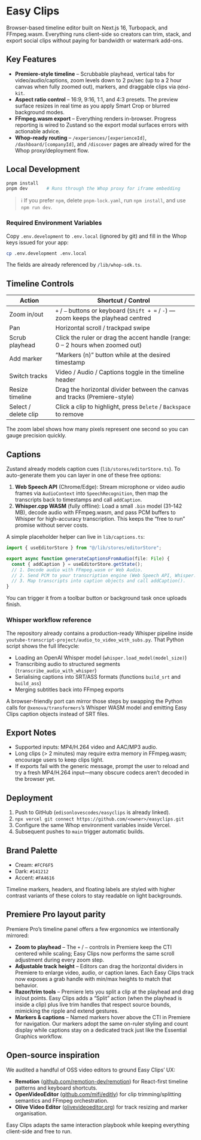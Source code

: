 # Easy Clips

Browser-based timeline editor built on Next.js 16, Turbopack, and FFmpeg.wasm. Everything runs client-side so creators can trim, stack, and export social clips without paying for bandwidth or watermark add-ons.

## Key Features

- **Premiere-style timeline** – Scrubbable playhead, vertical tabs for video/audio/captions, zoom levels down to 2 px/sec (up to a 2 hour canvas when fully zoomed out), markers, and draggable clips via `@dnd-kit`.
- **Aspect ratio control** – 16:9, 9:16, 1:1, and 4:3 presets. The preview surface resizes in real time as you apply Smart Crop or blurred background modes.
- **FFmpeg.wasm export** – Everything renders in-browser. Progress reporting is wired to Zustand so the export modal surfaces errors with actionable advice.
- **Whop-ready routing** – `/experiences/[experienceId]`, `/dashboard/[companyId]`, and `/discover` pages are already wired for the Whop proxy/deployment flow.

## Local Development

```bash
pnpm install
pnpm dev       # Runs through the Whop proxy for iframe embedding
```

> ℹ️ If you prefer `npm`, delete `pnpm-lock.yaml`, run `npm install`, and use `npm run dev`.

### Required Environment Variables

Copy `.env.development` to `.env.local` (ignored by git) and fill in the Whop keys issued for your app:

```bash
cp .env.development .env.local
```

The fields are already referenced by `/lib/whop-sdk.ts`.

## Timeline Controls

| Action | Shortcut / Control |
| --- | --- |
| Zoom in/out | `+` / `–` buttons or keyboard (`Shift + =` / `-`) — zoom keeps the playhead centred |
| Pan | Horizontal scroll / trackpad swipe |
| Scrub playhead | Click the ruler or drag the accent handle (range: 0 – 2 hours when zoomed out) |
| Add marker | “Markers (n)” button while at the desired timestamp |
| Switch tracks | Video / Audio / Captions toggle in the timeline header |
| Resize timeline | Drag the horizontal divider between the canvas and tracks (Premiere-style) |
| Select / delete clip | Click a clip to highlight, press `Delete` / `Backspace` to remove |

The zoom label shows how many pixels represent one second so you can gauge precision quickly.

## Captions

Zustand already models caption cues (`lib/stores/editorStore.ts`). To auto-generate them you can layer in one of these free options:

1. **Web Speech API** (Chrome/Edge): Stream microphone or video audio frames via `AudioContext` into `SpeechRecognition`, then map the transcripts back to timestamps and call `addCaption`.
2. **Whisper.cpp WASM** (fully offline): Load a small `.bin` model (31–142 MB), decode audio with FFmpeg.wasm, and pass PCM buffers to Whisper for high-accuracy transcription. This keeps the “free to run” promise without server costs.

A simple placeholder helper can live in `lib/captions.ts`:

```ts
import { useEditorStore } from "@/lib/stores/editorStore";

export async function generateCaptionsFromAudio(file: File) {
  const { addCaption } = useEditorStore.getState();
  // 1. Decode audio with FFmpeg.wasm or Web Audio.
  // 2. Send PCM to your transcription engine (Web Speech API, Whisper.cpp, etc.).
  // 3. Map transcripts into caption objects and call addCaption().
}
```

You can trigger it from a toolbar button or background task once uploads finish.

### Whisper workflow reference

The repository already contains a production-ready Whisper pipeline inside `youtube-transcript-project/audio_to_video_with_subs.py`. That Python script shows the full lifecycle:

- Loading an OpenAI Whisper model (`whisper.load_model(model_size)`)
- Transcribing audio to structured segments (`transcribe_audio_with_whisper`)
- Serialising captions into SRT/ASS formats (functions `build_srt` and `build_ass`)
- Merging subtitles back into FFmpeg exports

A browser-friendly port can mirror those steps by swapping the Python calls for `@xenova/transformers`’s Whisper WASM model and emitting Easy Clips caption objects instead of SRT files.

## Export Notes

- Supported inputs: MP4/H.264 video and AAC/MP3 audio.
- Long clips (> 2 minutes) may require extra memory in FFmpeg.wasm; encourage users to keep clips tight.
- If exports fail with the generic message, prompt the user to reload and try a fresh MP4/H.264 input—many obscure codecs aren’t decoded in the browser yet.

## Deployment

1. Push to GitHub (`edisonlovescodes/easyclips` is already linked).
2. `npx vercel git connect https://github.com/<owner>/easyclips.git`
3. Configure the same Whop environment variables inside Vercel.
4. Subsequent pushes to `main` trigger automatic builds.

## Brand Palette

- Cream: `#FCF6F5`
- Dark: `#141212`
- Accent: `#FA4616`

Timeline markers, headers, and floating labels are styled with higher contrast variants of these colors to stay readable on light backgrounds.

## Premiere Pro layout parity

Premiere Pro’s timeline panel offers a few ergonomics we intentionally mirrored:

- **Zoom to playhead** – The `+` / `–` controls in Premiere keep the CTI centered while scaling; Easy Clips now performs the same scroll adjustment during every zoom step.
- **Adjustable track height** – Editors can drag the horizontal dividers in Premiere to enlarge video, audio, or caption lanes. Each Easy Clips track now exposes a grab handle with min/max heights to match that behavior.
- **Razor/trim tools** – Premiere lets you split a clip at the playhead and drag in/out points. Easy Clips adds a “Split” action (when the playhead is inside a clip) plus live trim handles that respect source bounds, mimicking the ripple and extend gestures.
- **Markers & captions** – Named markers hover above the CTI in Premiere for navigation. Our markers adopt the same on-ruler styling and count display while captions stay on a dedicated track just like the Essential Graphics workflow.

## Open-source inspiration

We audited a handful of OSS video editors to ground Easy Clips’ UX:

- **Remotion** ([github.com/remotion-dev/remotion](https://github.com/remotion-dev/remotion)) for React-first timeline patterns and keyboard shortcuts.
- **OpenVideoEditor** ([github.com/mifi/editly](https://github.com/mifi/editly)) for clip trimming/splitting semantics and FFmpeg orchestration.
- **Olive Video Editor** ([olivevideoeditor.org](https://www.olivevideoeditor.org/)) for track resizing and marker organisation.

Easy Clips adapts the same interaction playbook while keeping everything client-side and free to run.
